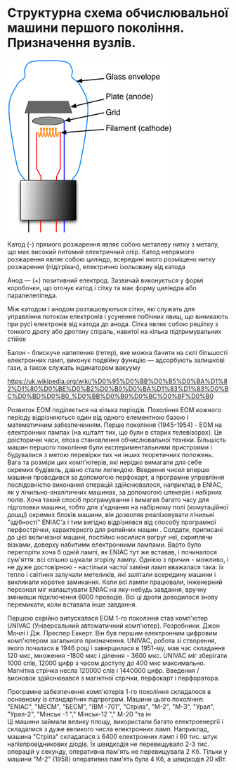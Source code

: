 # Структурна схема обчислювальної машини першого покоління. Призначення вузлів.
![alt-текст](./06image.png)

Катод (-) прямого розжарення являє собою металеву нитку з металу, що має високий питомий електричний опір. Катод непрямого розжарення являє собою циліндр, всередині якого розміщено нитку розжарення (підігрівач), електрично ізольовану від катода 

Анод — (+) позитивний електрод. Зазвичай виконується у формі коробочки, що оточує катод і сітку та має форму циліндра або паралелепіпеда. 

Між катодом і анодом розташовуються сітки, які служать для управління потоком електронів і усунення побічних явищ, що виникають при русі електронів від катода до анода. Сітка являє собою решітку з тонкого дроту або дротяну спіраль, навитої на кілька підтримувальних стійок  

Балон - блискуче напилення (гетер), яке можна бачити на склі більшості електронних ламп, виконує подвійну функцію — адсорбують залишкові гази, а також служать індикатором вакууму 

https://uk.wikipedia.org/wiki/%D0%95%D0%BB%D0%B5%D0%BA%D1%82%D1%80%D0%BE%D0%B2%D0%B0%D0%BA%D1%83%D1%83%D0%BC%D0%BD%D0%B0_%D0%BB%D0%B0%D0%BC%D0%BF%D0%B0 




Розвиток ЕОМ поділяється на кілька періодів. Покоління ЕОМ кожного періоду відрізняються один від одного елементною базою і математичним забезпеченням. Перше покоління (1945-1954) - ЕОМ на електронних лампах (на кшталт тих, що були в старих телевізорах). Це доісторичні часи, епоха становлення обчислювальної техніки. Більшість машин першого покоління були експериментальними пристроями і будувалися з метою перевірки тих чи інших теоретичних положень. Вага та розміри цих комп'ютерів, які нерідко вимагали для себе окремих будівель, давно стали легендою. Введення чисел вперше машини проводився за допомогою перфокарт, а програмне управління послідовністю виконання операцій здійснювалося, наприклад в ENIAC, як у лічильно-аналітичних машинах, за допомогою штекерів і набірних полів. Хоча такий спосіб програмування і вимагав багато часу для підготовки машини, тобто для з'єднання на набірному полі (комутаційної дошці) окремих блоків машини, він дозволяв реалізовувати лічильні "здібності" ENIAC'а і тим вигідно відрізнявся від способу програмної перфострічки, характерного для релейних машин . Солдати, приписані до цієї величезної машині, постійно носилися вогруг неї, скриплячи візками, доверху набитими електронними лампами. Варто було перегоріти хоча б одній лампі, як ENIAC тут же вставав, і починалося сум'яття: всі спішно шукали згорілу лампу. Однією з причин - можливо, і не дуже достовірною - настільки частої заміни ламп вважалася така: їх тепло і світіння залучали метеликів, які залітали всередину машини і викликали коротке замикання. Коли всі лампи працювали, інженерний персонал міг налаштувати ENIAC на яку-небудь завдання, вручну змінивши підключення 6000 проводів. Всі ці дроти доводилося знову перемикати, коли вставала інше завдання. 

Першою серійно випускалася ЕОМ 1-го покоління став комп'ютер UNIVAC (Універсальний автоматичний комп'ютер). Розробники: Джон Мочлі і Дж. Преспер Еккерт. Він був першим електронним цифровим комп'ютером загального призначення. UNIVAC, робота зі створення, якого почалася в 1946 році і завершилася в 1951-му, мав час складання 120 мкс, множення -1800 мкс і ділення - 3600 мкс. UNIVAC міг зберігати 1000 слів, 12000 цифр з часом доступу до 400 мкс максимально. Магнітна стрічка несла 120000 слів і 1440000 цифр. Введення / висновок здійснювався з магнітної стрічки, перфокарт і перфоратора. 

Програмне забезпечення комп'ютерів 1-го покоління складалося в основному із стандартних підпрограм. 
Машини цього покоління: "ENIAC", "МЕСМ", "БЕСМ", "IBM -701", "Стріла", "М-2", "М-3", "Урал", "Урал-2", "Мінськ -1 "," Мінськ-12 "," М-20 "та ін <br> Ці машини займали велику площу, використали багато електроенергії і складалися з дуже великого числа електронних ламп. Наприклад, машина "Стріла" складалася з 6400 електронних ламп і 60 тис. штук напівпровідникових діодів. Їх швидкодія не перевищувало 2-3 тис. операцій у секунду, оперативна пам'ять не перевищувала 2 Кб. Тільки у машини "М-2" (1958) оперативна пам'ять була 4 Кб, а швидкодія 20 кВт.
